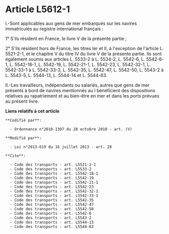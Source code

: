# Article L5612-1

I.-Sont applicables aux gens de mer embarqués sur les navires immatriculés au registre international français : 

1° S'ils résident en France, le livre V de la présente partie ; 

2° S'ils résident hors de France, les titres Ier et II, à l'exception de l'article L. 5521-2-1, et le chapitre V du titre IV
du livre V de la présente partie. Ils sont également soumis aux articles L. 5533-2 à L. 5534-2, L. 5542-6, L. 5542-6-1, L.
5542-18-1, 
L. 5542-19, L. 5542-21-1, L. 5542-23, L. 5542-32-1, L. 5542-33-1 à L. 5542-33-3, L. 5542-35, L. 5542-47, L. 5542-50, L.
5543-2 à L. 5543-5, L. 5544-13, L. 5544-14 et L. 5544-63. 

II.-Les travailleurs, indépendants ou salariés, autres que gens de mer présents à bord de navires mentionnés au I bénéficient
des dispositions relatives au rapatriement et au bien-être en mer et dans les ports prévues au présent livre.

**Liens relatifs à cet article**

	**Codifié par**:

	  - Ordonnance n°2010-1307 du 28 octobre 2010 - art. (V)

	**Modifié par**:

	  - Loi n°2013-619 du 16 juillet 2013 - art. 28

	**Cite**:

	  - Code des transports - art. L5521-2-1
	  - Code des transports - art. L5533-2
	  - Code des transports - art. L5542-18-1
	  - Code des transports - art. L5542-19
	  - Code des transports - art. L5542-21-1
	  - Code des transports - art. L5542-23
	  - Code des transports - art. L5542-32-1
	  - Code des transports - art. L5542-33-1
	  - Code des transports - art. L5542-35
	  - Code des transports - art. L5542-47
	  - Code des transports - art. L5542-50
	  - Code des transports - art. L5542-6
	  - Code des transports - art. L5543-2
	  - Code des transports - art. L5544-13
	  - Code des transports - art. L5544-63
